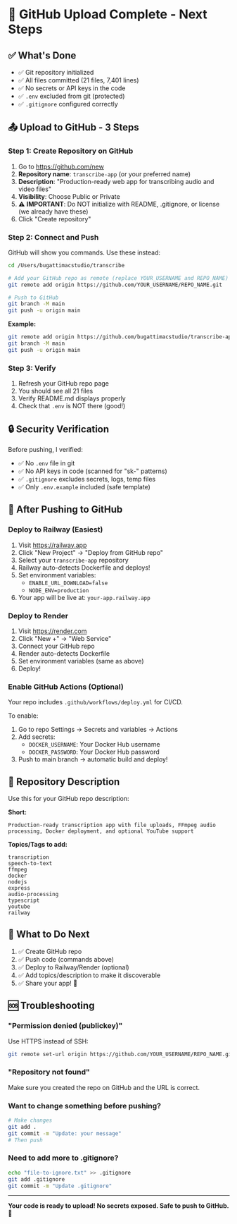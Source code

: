 # 🚀 GitHub Upload Complete - Next Steps

## ✅ What's Done

- ✅ Git repository initialized
- ✅ All files committed (21 files, 7,401 lines)
- ✅ No secrets or API keys in the code
- ✅ `.env` excluded from git (protected)
- ✅ `.gitignore` configured correctly

## 📤 Upload to GitHub - 3 Steps

### Step 1: Create Repository on GitHub

1. Go to https://github.com/new
2. **Repository name**: `transcribe-app` (or your preferred name)
3. **Description**: "Production-ready web app for transcribing audio and video files"
4. **Visibility**: Choose Public or Private
5. ⚠️ **IMPORTANT**: Do NOT initialize with README, .gitignore, or license (we already have these)
6. Click "Create repository"

### Step 2: Connect and Push

GitHub will show you commands. Use these instead:

```bash
cd /Users/bugattimacstudio/transcribe

# Add your GitHub repo as remote (replace YOUR_USERNAME and REPO_NAME)
git remote add origin https://github.com/YOUR_USERNAME/REPO_NAME.git

# Push to GitHub
git branch -M main
git push -u origin main
```

**Example:**
```bash
git remote add origin https://github.com/bugattimacstudio/transcribe-app.git
git branch -M main
git push -u origin main
```

### Step 3: Verify

1. Refresh your GitHub repo page
2. You should see all 21 files
3. Verify README.md displays properly
4. Check that `.env` is NOT there (good!)

## 🔒 Security Verification

Before pushing, I verified:
- ✅ No `.env` file in git
- ✅ No API keys in code (scanned for "sk-" patterns)
- ✅ `.gitignore` excludes secrets, logs, temp files
- ✅ Only `.env.example` included (safe template)

## 🚀 After Pushing to GitHub

### Deploy to Railway (Easiest)

1. Visit https://railway.app
2. Click "New Project" → "Deploy from GitHub repo"
3. Select your `transcribe-app` repository
4. Railway auto-detects Dockerfile and deploys!
5. Set environment variables:
   - `ENABLE_URL_DOWNLOAD=false`
   - `NODE_ENV=production`
6. Your app will be live at: `your-app.railway.app`

### Deploy to Render

1. Visit https://render.com
2. Click "New +" → "Web Service"
3. Connect your GitHub repo
4. Render auto-detects Dockerfile
5. Set environment variables (same as above)
6. Deploy!

### Enable GitHub Actions (Optional)

Your repo includes `.github/workflows/deploy.yml` for CI/CD.

To enable:
1. Go to repo Settings → Secrets and variables → Actions
2. Add secrets:
   - `DOCKER_USERNAME`: Your Docker Hub username
   - `DOCKER_PASSWORD`: Your Docker Hub password
3. Push to main branch → automatic build and deploy!

## 📝 Repository Description

Use this for your GitHub repo description:

**Short:**
```
Production-ready transcription app with file uploads, FFmpeg audio processing, Docker deployment, and optional YouTube support
```

**Topics/Tags to add:**
```
transcription
speech-to-text
ffmpeg
docker
nodejs
express
audio-processing
typescript
youtube
railway
```

## 🎯 What to Do Next

1. ✅ Create GitHub repo
2. ✅ Push code (commands above)
3. ✅ Deploy to Railway/Render (optional)
4. ✅ Add topics/description to make it discoverable
5. ✅ Share your app! 🎉

## 🆘 Troubleshooting

### "Permission denied (publickey)"
Use HTTPS instead of SSH:
```bash
git remote set-url origin https://github.com/YOUR_USERNAME/REPO_NAME.git
```

### "Repository not found"
Make sure you created the repo on GitHub and the URL is correct.

### Want to change something before pushing?
```bash
# Make changes
git add .
git commit -m "Update: your message"
# Then push
```

### Need to add more to .gitignore?
```bash
echo "file-to-ignore.txt" >> .gitignore
git add .gitignore
git commit -m "Update .gitignore"
```

---

**Your code is ready to upload! No secrets exposed. Safe to push to GitHub.** 🎉
